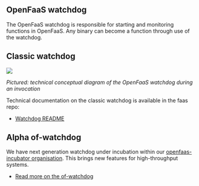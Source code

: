 ## OpenFaaS watchdog

The OpenFaaS watchdog is responsible for starting and monitoring functions in OpenFaaS. Any binary can become a function through use of the watchdog.

## Classic watchdog

<a href="https://camo.githubusercontent.com/61c169ab5cd01346bc3dc7a11edc1d218f0be3b4/68747470733a2f2f7062732e7477696d672e636f6d2f6d656469612f4447536344626c554941416f34482d2e6a70673a6c61726765"><img src="https://camo.githubusercontent.com/61c169ab5cd01346bc3dc7a11edc1d218f0be3b4/68747470733a2f2f7062732e7477696d672e636f6d2f6d656469612f4447536344626c554941416f34482d2e6a70673a6c61726765"></a>

*Pictured: technical conceptual diagram of the OpenFaaS watchdog during an invocation*

Technical documentation on the classic watchdog is available in the faas repo:

* [Watchdog README](https://github.com/openfaas/faas/tree/master/watchdog)

## Alpha of-watchdog

We have next generation watchdog under incubation within our [openfaas-incubator organisation](https://github.com/openfaas-incubator). This brings new features for high-throughput systems.

* [Read more on the of-watchdog](https://github.com/openfaas-incubator/of-watchdog)

